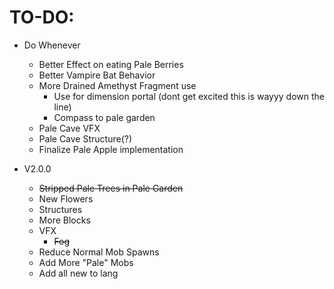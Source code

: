 TO-DO:
=

- Do Whenever
  - Better Effect on eating Pale Berries
  - Better Vampire Bat Behavior
  - More Drained Amethyst Fragment use
    - Use for dimension portal (dont get excited this is wayyy down the line)
    - Compass to pale garden
  - Pale Cave VFX
  - Pale Cave Structure(?)
  - Finalize Pale Apple implementation

  
- V2.0.0
  - ~~Stripped Pale Trees in Pale Garden~~
  - New Flowers
  - Structures
  - More Blocks
  - VFX
    - ~~Fog~~
  - Reduce Normal Mob Spawns
  - Add More "Pale" Mobs
  - Add all new to lang
